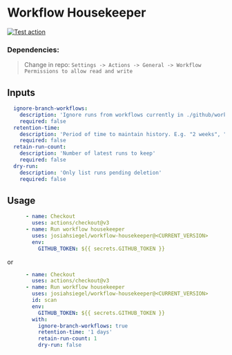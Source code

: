 # Workflow Housekeeper

[![Test action](https://github.com/JosiahSiegel/workflow-housekeeper/actions/workflows/test_action.yml/badge.svg)](https://github.com/JosiahSiegel/workflow-housekeeper/actions/workflows/test_action.yml)

### Dependencies:

>Change in repo: `Settings -> Actions -> General -> Workflow Permissions to allow read and write`

## Inputs
```yml
  ignore-branch-workflows:
    description: 'Ignore runs from workflows currently in ./github/workflow'
    required: false
  retention-time:
    description: 'Period of time to maintain history. E.g. "2 weeks", "3 days", etc.'
    required: false
  retain-run-count:
    description: 'Number of latest runs to keep'
    required: false
  dry-run:
    description: 'Only list runs pending deletion'
    required: false
```

## Usage
```yml
      - name: Checkout
        uses: actions/checkout@v3
      - name: Run workflow housekeeper
        uses: josiahsiegel/workflow-housekeeper@<CURRENT_VERSION>
        env:
          GITHUB_TOKEN: ${{ secrets.GITHUB_TOKEN }}
```
or
```yml
      - name: Checkout
        uses: actions/checkout@v3
      - name: Run workflow housekeeper
        uses: josiahsiegel/workflow-housekeeper@<CURRENT_VERSION>
        id: scan
        env:
          GITHUB_TOKEN: ${{ secrets.GITHUB_TOKEN }}
        with:
          ignore-branch-workflows: true
          retention-time: '1 days'
          retain-run-count: 1
          dry-run: false
```
